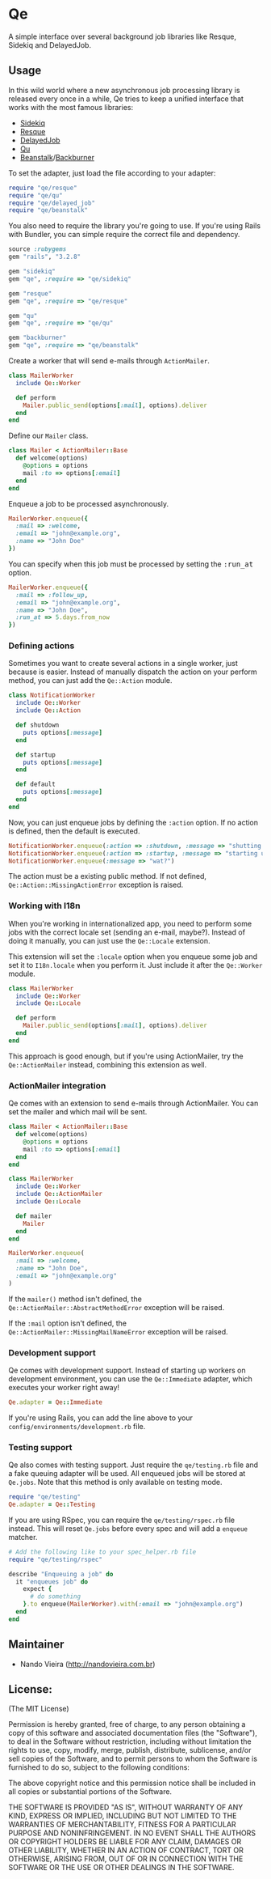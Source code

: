 # Qe

A simple interface over several background job libraries like Resque, Sidekiq and DelayedJob.

## Usage

In this wild world where a new asynchronous job processing
library is released every once in a while, Qe tries to keep a unified
interface that works with the most famous libraries:

* [Sidekiq](http://mperham.github.com/sidekiq/)
* [Resque](https://github.com/defunkt/resque/)
* [DelayedJob](https://github.com/collectiveidea/delayed_job)
* [Qu](https://github.com/bkeepers/qu)
* [Beanstalk](https://github.com/kr/beanstalkd)/[Backburner](http://nesquena.github.com/backburner/)

To set the adapter, just load the file according to your adapter:

``` ruby
require "qe/resque"
require "qe/qu"
require "qe/delayed_job"
require "qe/beanstalk"
```

You also need to require the library you're going to use. If you're using Rails with Bundler, you can simple require the correct file and dependency.

``` ruby
source :rubygems
gem "rails", "3.2.8"

gem "sidekiq"
gem "qe", :require => "qe/sidekiq"

gem "resque"
gem "qe", :require => "qe/resque"

gem "qu"
gem "qe", :require => "qe/qu"

gem "backburner"
gem "qe", :require => "qe/beanstalk"
```

Create a worker that will send e-mails through `ActionMailer`.

``` ruby
class MailerWorker
  include Qe::Worker

  def perform
    Mailer.public_send(options[:mail], options).deliver
  end
end
```

Define our `Mailer` class.

``` ruby
class Mailer < ActionMailer::Base
  def welcome(options)
    @options = options
    mail :to => options[:email]
  end
end
```

Enqueue a job to be processed asynchronously.

``` ruby
MailerWorker.enqueue({
  :mail => :welcome,
  :email => "john@example.org",
  :name => "John Doe"
})
```

You can specify when this job must be processed by setting the <tt>:run_at</tt> option.

``` ruby
MailerWorker.enqueue({
  :mail => :follow_up,
  :email => "john@example.org",
  :name => "John Doe",
  :run_at => 5.days.from_now
})
```

### Defining actions

Sometimes you want to create several actions in a single worker, just because is easier. Instead of manually dispatch the action on your perform method, you can
just add the `Qe::Action` module.

``` ruby
class NotificationWorker
  include Qe::Worker
  include Qe::Action

  def shutdown
    puts options[:message]
  end

  def startup
    puts options[:message]
  end

  def default
    puts options[:message]
  end
end
```

Now, you can just enqueue jobs by defining the `:action` option. If no action is defined, then the default is executed.

``` ruby
NotificationWorker.enqueue(:action => :shutdown, :message => "shutting down")
NotificationWorker.enqueue(:action => :startup, :message => "starting up")
NotificationWorker.enqueue(:message => "wat?")
```

The action must be a existing public method. If not defined, `Qe::Action::MissingActionError` exception is raised.

### Working with I18n

When you're working in internationalized app, you need to perform some jobs with the correct locale set (sending an e-mail, maybe?). Instead of doing it manually, you can just use the `Qe::Locale` extension.

This extension will set the `:locale` option when you enqueue some job and set it to `I18n.locale` when you perform it. Just include it after the `Qe::Worker` module.

``` ruby
class MailerWorker
  include Qe::Worker
  include Qe::Locale

  def perform
    Mailer.public_send(options[:mail], options).deliver
  end
end
```

This approach is good enough, but if you're using ActionMailer, try the `Qe::ActionMailer` instead, combining this extension as well.

### ActionMailer integration

Qe comes with an extension to send e-mails through ActionMailer. You can set the mailer and which mail will be sent.

```ruby
class Mailer < ActionMailer::Base
  def welcome(options)
    @options = options
    mail :to => options[:email]
  end
end

class MailerWorker
  include Qe::Worker
  include Qe::ActionMailer
  include Qe::Locale

  def mailer
    Mailer
  end
end

MailerWorker.enqueue(
  :mail => :welcome,
  :name => "John Doe",
  :email => "john@example.org"
)
```

If the `mailer()` method isn't defined, the `Qe::ActionMailer::AbstractMethodError` exception will be raised.

If the `:mail` option isn't defined, the `Qe::ActionMailer::MissingMailNameError` exception will be raised.

### Development support

Qe comes with development support. Instead of starting up workers on development environment, you can use the `Qe::Immediate` adapter, which executes your worker right away!

``` ruby
Qe.adapter = Qe::Immediate
```

If you're using Rails, you can add the line above to your `config/environments/development.rb` file.

### Testing support

Qe also comes with testing support. Just require the `qe/testing.rb` file
and a fake queuing adapter will be used. All enqueued jobs will be stored
at `Qe.jobs`. Note that this method is only available on testing mode.

``` ruby
require "qe/testing"
Qe.adapter = Qe::Testing
```

If you are using RSpec, you can require the `qe/testing/rspec.rb` file
instead. This will reset `Qe.jobs` before every spec and will add a
`enqueue` matcher.

``` ruby
# Add the following like to your spec_helper.rb file
require "qe/testing/rspec"

describe "Enqueuing a job" do
  it "enqueues job" do
    expect {
      # do something
    }.to enqueue(MailerWorker).with(:email => "john@example.org")
  end
end
```


## Maintainer

* Nando Vieira (<http://nandovieira.com.br>)

## License:

(The MIT License)

Permission is hereby granted, free of charge, to any person obtaining
a copy of this software and associated documentation files (the
"Software"), to deal in the Software without restriction, including
without limitation the rights to use, copy, modify, merge, publish,
distribute, sublicense, and/or sell copies of the Software, and to
permit persons to whom the Software is furnished to do so, subject to
the following conditions:

The above copyright notice and this permission notice shall be
included in all copies or substantial portions of the Software.

THE SOFTWARE IS PROVIDED "AS IS", WITHOUT WARRANTY OF ANY KIND,
EXPRESS OR IMPLIED, INCLUDING BUT NOT LIMITED TO THE WARRANTIES OF
MERCHANTABILITY, FITNESS FOR A PARTICULAR PURPOSE AND NONINFRINGEMENT.
IN NO EVENT SHALL THE AUTHORS OR COPYRIGHT HOLDERS BE LIABLE FOR ANY
CLAIM, DAMAGES OR OTHER LIABILITY, WHETHER IN AN ACTION OF CONTRACT,
TORT OR OTHERWISE, ARISING FROM, OUT OF OR IN CONNECTION WITH THE
SOFTWARE OR THE USE OR OTHER DEALINGS IN THE SOFTWARE.
